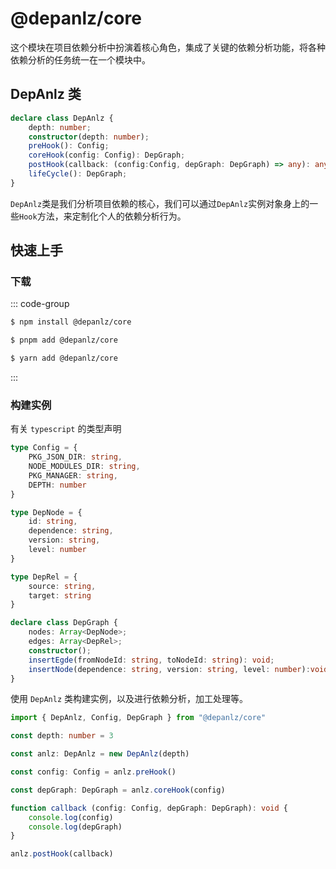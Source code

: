 # @depanlz/core
这个模块在项目依赖分析中扮演着核心角色，集成了关键的依赖分析功能，将各种依赖分析的任务统一在一个模块中。

## DepAnlz 类
``` typescript 
declare class DepAnlz {
    depth: number;
    constructor(depth: number);
    preHook(): Config;
    coreHook(config: Config): DepGraph;
    postHook(callback: (config:Config, depGraph: DepGraph) => any): any;
    lifeCycle(): DepGraph;
}
```
`DepAnlz`类是我们分析项目依赖的核心，我们可以通过`DepAnlz`实例对象身上的一些`Hook`方法，来定制化个人的依赖分析行为。

## 快速上手
### 下载
::: code-group

```sh [npm]
$ npm install @depanlz/core
```

```sh [pnpm]
$ pnpm add @depanlz/core 
```

```sh [yarn]
$ yarn add @depanlz/core 
```
:::

### 构建实例
有关 `typescript` 的类型声明
``` typescript
type Config = {
    PKG_JSON_DIR: string,
    NODE_MODULES_DIR: string,
    PKG_MANAGER: string,
    DEPTH: number
}

type DepNode = {
    id: string,
    dependence: string,
    version: string,
    level: number
}

type DepRel = {
    source: string,
    target: string
}

declare class DepGraph {
    nodes: Array<DepNode>;
    edges: Array<DepRel>;
    constructor();
    insertEgde(fromNodeId: string, toNodeId: string): void;
    insertNode(dependence: string, version: string, level: number):void ;
}
```

使用 `DepAnlz` 类构建实例，以及进行依赖分析，加工处理等。
``` typescript
import { DepAnlz, Config, DepGraph } from "@depanlz/core"

const depth: number = 3

const anlz: DepAnlz = new DepAnlz(depth)

const config: Config = anlz.preHook()

const depGraph: DepGraph = anlz.coreHook(config)

function callback (config: Config, depGraph: DepGraph): void {
    console.log(config)
    console.log(depGraph)
}

anlz.postHook(callback)
```
